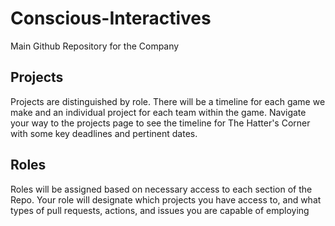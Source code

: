 # Conscious-Interactives
Main Github Repository for the Company

## Projects
Projects are distinguished by role. There will be a timeline for each game we make and an individual project for each team within the game.
Navigate your way to the projects page to see the timeline for The Hatter's Corner with some key deadlines and pertinent dates.

## Roles
Roles will be assigned based on necessary access to each section of the Repo. Your role will designate which projects you have access to, and what types of pull requests, actions, and issues you are capable of employing

## 
